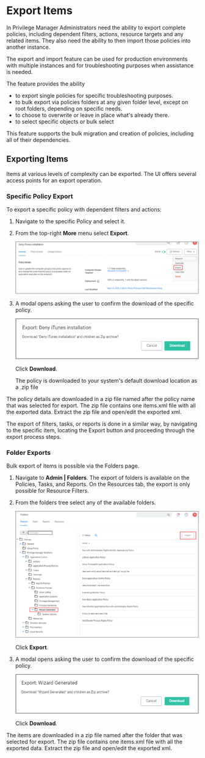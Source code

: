 [title]: # (Export Items)
[tags]: # (overview)
[priority]: # (7)
# Export Items

In Privilege Manager Administrators need the ability to export complete policies, including dependent filters, actions, resource targets and any related items. They also need the ability to then import those policies into another instance.

The export and import feature can be used for production environments with multiple instances and for troubleshooting purposes when assistance is needed.

The feature provides the ability

* to export single policies for specific troubleshooting purposes.
* to bulk export via policies folders at any given folder level, except on root folders, depending on specific needs.
* to choose to overwrite or leave in place what's already there.
* to select specific objects or bulk select

This feature supports the bulk migration and creation of policies, including all of their dependencies.

## Exporting Items

Items at various levels of complexity can be exported. The UI offers several access points for an export operation.

### Specific Policy Export

To export a specific policy with dependent filters and actions:

1. Navigate to the specific Policy and select it.
1. From the top-right __More__ menu select __Export__.

   ![Specific Policy Export](images/policy-export.png "Specific Policy Export")
1. A modal opens asking the user to confirm the download of the specific policy.

   ![Download the specific policy](images/download.png "Download the specific policy")

   Click __Download__.

   The policy is downloaded to your system's default download location as a .zip file

The policy details are downloaded in a zip file named after the policy name that was selected for export. The zip file contains one items.xml file with all the exported data. Extract the zip file and open/edit the exported xml.

The export of filters, tasks, or reports is done in a similar way, by navigating to the specific item, locating the Export button and proceeding through the export process steps.

### Folder Exports

Bulk export of items is possible via the Folders page.

1. Navigate to __Admin | Folders__. The export of folders is available on the Policies, Tasks, and Reports. On the Resources tab, the export is only possible for Resource Filters.
1. From the folders tree select any of the available folders.

   ![Select a folder](images/folder-export.png "Select a folder")

   Click __Export__.
1. A modal opens asking the user to confirm the download of the specific policy.

   ![Download the specific policy](images/download-2.png "Download the specific policy")

   Click __Download__.

The items are downloaded in a zip file named after the folder that was selected for export. The zip file contains one items.xml file with all the exported data. Extract the zip file and open/edit the exported xml.